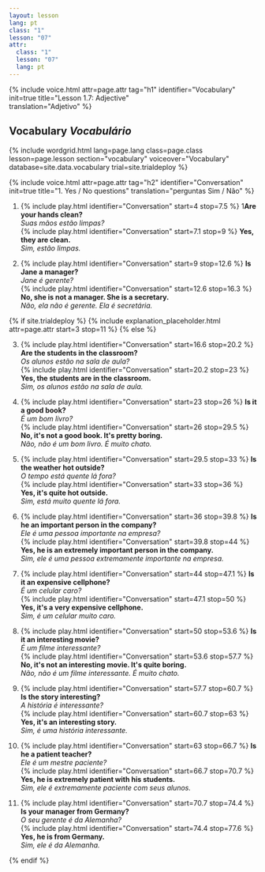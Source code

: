 ```yaml
---
layout: lesson
lang: pt
class: "1"
lesson: "07"
attr:
  class: "1"
  lesson: "07"
  lang: pt
---
```


{%  include voice.html attr=page.attr                     tag="h1"
	identifier="Vocabulary"  init=true
	title="Lesson 1.7: Adjective"        
	translation="Adjetivo"
%}

## Vocabulary   *Vocabulário*


{% include wordgrid.html lang=page.lang
		class=page.class 
		lesson=page.lesson 
		section="vocabulary"
		voiceover="Vocabulary"
		database=site.data.vocabulary 
		trial=site.trialdeploy %}


{%  include voice.html attr=page.attr                     tag="h2"
	identifier="Conversation"  init=true
	title="1. Yes / No questions"
	translation="perguntas Sim / Não"
%}


1. {% include play.html identifier="Conversation" start=4 stop=7.5 %} 1**Are your hands clean?**   
*Suas mãos estão limpas?*       
{% include play.html identifier="Conversation" start=7.1 stop=9 %} **Yes, they are clean.**    
*Sim, estão limpas.*   

2. {% include play.html identifier="Conversation" start=9 stop=12.6 %} **Is Jane a manager?**   
*Jane é gerente?*   
{% include play.html identifier="Conversation" start=12.6 stop=16.3 %} **No, she is not a manager. She is a secretary.**  
*Não, ela não é gerente. Ela é secretária.*   

{% if site.trialdeploy %}
	{% include explanation_placeholder.html  attr=page.attr     start=3 stop=11 %}
	{% else %}

3. {% include play.html identifier="Conversation" start=16.6 stop=20.2 %} **Are the students in the classroom?**    
*Os alunos estão na sala de aula?*    
{% include play.html identifier="Conversation" start=20.2 stop=23 %} **Yes, the students are in the classroom.**  
*Sim, os alunos estão na sala de aula.*   

4. {% include play.html identifier="Conversation" start=23 stop=26 %} **Is it a good book?**   
*É um bom livro?*      
{% include play.html identifier="Conversation" start=26 stop=29.5 %} **No, it's not a good book. It's pretty boring.**      
*Não, não é um bom livro. É muito chato.*    

5. {% include play.html identifier="Conversation" start=29.5 stop=33 %} **Is the weather hot outside?**   
*O tempo está quente lá fora?*     
{% include play.html identifier="Conversation" start=33 stop=36 %} **Yes, it's quite hot outside.**    
*Sim, está muito quente lá fora.*   

6. {% include play.html identifier="Conversation" start=36 stop=39.8 %} **Is he an important person in the company?**     
*Ele é uma pessoa importante na empresa?*    
{% include play.html identifier="Conversation" start=39.8 stop=44 %} **Yes, he is an extremely important person in the company.**    
*Sim, ele é uma pessoa extremamente importante na empresa.*    

7. {% include play.html identifier="Conversation" start=44 stop=47.1 %} **Is it an expensive cellphone?**    
*É um celular caro?*    
{% include play.html identifier="Conversation" start=47.1 stop=50 %} **Yes, it's a very expensive cellphone.**   
*Sim, é um celular muito caro.*   

8. {% include play.html identifier="Conversation" start=50 stop=53.6 %} **Is it an interesting movie?**     
*É um filme interessante?*    
{% include play.html identifier="Conversation" start=53.6 stop=57.7 %} **No, it's not an interesting movie. It's quite boring.**    
*Não, não é um filme interessante. É muito chato.*    
  
9. {% include play.html identifier="Conversation" start=57.7 stop=60.7 %} **Is the story interesting?**   
*A história é interessante?*    
{% include play.html identifier="Conversation" start=60.7 stop=63 %} **Yes, it's an interesting story.**    
*Sim, é uma história interessante.*    
  
10. {% include play.html identifier="Conversation" start=63 stop=66.7 %} **Is he a patient teacher?**   
*Ele é um mestre paciente?*   
{% include play.html identifier="Conversation" start=66.7 stop=70.7 %} **Yes, he is extremely patient with his students.**    
*Sim, ele é extremamente paciente com seus alunos.*    
  
11. {% include play.html identifier="Conversation" start=70.7 stop=74.4 %} **Is your manager from Germany?**    
*O seu gerente é da Alemanha?*    
{% include play.html identifier="Conversation" start=74.4 stop=77.6 %} **Yes, he is from Germany.**   
*Sim, ele é da Alemanha.*   


{% endif %}